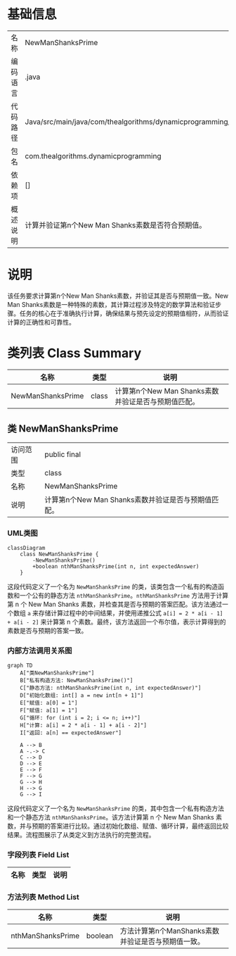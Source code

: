 # 基础信息

|      |      |
|------|------|
| 名称 | NewManShanksPrime |
| 编码语言 | .java |
| 代码路径 | Java/src/main/java/com/thealgorithms/dynamicprogramming/NewManShanksPrime.java |
| 包名 | com.thealgorithms.dynamicprogramming |
| 依赖项 | [] |
| 概述说明 | 计算并验证第n个New Man Shanks素数是否符合预期值。 |

# 说明

该任务要求计算第n个New Man Shanks素数，并验证其是否与预期值一致。New Man Shanks素数是一种特殊的素数，其计算过程涉及特定的数学算法和验证步骤。任务的核心在于准确执行计算，确保结果与预先设定的预期值相符，从而验证计算的正确性和可靠性。

# 类列表 Class Summary

| 名称   | 类型  | 说明 |
|-------|------|-------------|
| NewManShanksPrime | class | 计算第n个New Man Shanks素数并验证是否与预期值匹配。 |



## 类 NewManShanksPrime

|      |      |
|------|------|
| 访问范围 | public final |
| 类型 | class |
| 名称 | NewManShanksPrime |
| 说明 | 计算第n个New Man Shanks素数并验证是否与预期值匹配。 |


### UML类图

```mermaid
classDiagram
    class NewManShanksPrime {
        -NewManShanksPrime()
        +boolean nthManShanksPrime(int n, int expectedAnswer)
    }
```

这段代码定义了一个名为 `NewManShanksPrime` 的类，该类包含一个私有的构造函数和一个公有的静态方法 `nthManShanksPrime`。`nthManShanksPrime` 方法用于计算第 n 个 New Man Shanks 素数，并检查其是否与预期的答案匹配。该方法通过一个数组 `a` 来存储计算过程中的中间结果，并使用递推公式 `a[i] = 2 * a[i - 1] + a[i - 2]` 来计算第 n 个素数。最终，该方法返回一个布尔值，表示计算得到的素数是否与预期的答案一致。


### 内部方法调用关系图

```mermaid
graph TD
    A["类NewManShanksPrime"]
    B["私有构造方法: NewManShanksPrime()"]
    C["静态方法: nthManShanksPrime(int n, int expectedAnswer)"]
    D["初始化数组: int[] a = new int[n + 1]"]
    E["赋值: a[0] = 1"]
    F["赋值: a[1] = 1"]
    G["循环: for (int i = 2; i <= n; i++)"]
    H["计算: a[i] = 2 * a[i - 1] + a[i - 2]"]
    I["返回: a[n] == expectedAnswer"]

    A --> B
    A -.-> C
    C --> D
    D --> E
    E --> F
    F --> G
    G --> H
    H --> G
    G --> I
```

这段代码定义了一个名为 `NewManShanksPrime` 的类，其中包含一个私有构造方法和一个静态方法 `nthManShanksPrime`。该方法计算第 n 个 New Man Shanks 素数，并与预期的答案进行比较。通过初始化数组、赋值、循环计算，最终返回比较结果。流程图展示了从类定义到方法执行的完整流程。

### 字段列表 Field List

| 名称  | 类型  | 说明 |
|-------|-------|------|

### 方法列表 Method List

| 名称  | 类型  | 说明 |
|-------|-------|------|
| nthManShanksPrime | boolean | 方法计算第n个ManShanks素数并验证是否与预期值一致。 |




